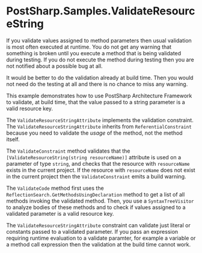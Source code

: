 # PostSharp.Samples.ValidateResourceString

If you validate values assigned to method parameters then usual validation is most often executed at runtime.
You do not get any warning that something is broken until you execute a method that is being validated during testing.
If you do not execute the method during testing then you are not notified about a possible bug at all.

It would be better to do the validation already at build time. Then you would not need do the testing at all
and there is no chance to miss any warning.

This example demonstrates how to use PostSharp Architecture Framework to validate, at build time,
that the value passed to a string parameter is a valid resource key.

The `ValidateResourceStringAttribute` implements the validation constraint. The `ValidateResourceStringAttribute`
inherits from `ReferentialConstraint` because you need to validate the *usage* of the method, not the method itself. 

The `ValidateConstraint` method validates that the `[ValidateResourceString(string resourceName)]` attribute is used on a parameter of type `string`,
and checks that the resource with `resourceName` exists in the current project. If the resource with `resourceName` does not exist in the current
project then the `ValidateConstraint` emits a build warning. 

The `ValidateCode` method first uses the `ReflectionSearch.GetMethodsUsingDeclaration` method to get a list of 
all methods invoking the validated method. Then, you use a `SyntaxTreeVisitor` to analyze bodies of these methods and to check
if values assigned to a validated parameter is a valid resource key. 

The `ValidateResourceStringAttribute` constraint can validate just literal or constants passed to a validated parameter.
If you pass an expression requiring runtime evaluation to a validate paramter, for example a variable or a method call expression
then the validation at the build time cannot work.